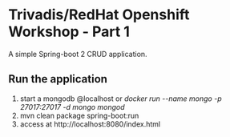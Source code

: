 # Trivadis/RedHat Openshift Workshop - Part 1

A simple Spring-boot 2 CRUD application.

## Run the application

1. start a mongodb @localhost or *docker run --name mongo -p 27017:27017 -d mongo mongod*
2. mvn clean package spring-boot:run 
3. access at http://localhost:8080/index.html